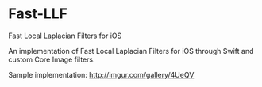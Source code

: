 # Fast-LLF
Fast Local Laplacian Filters for iOS

An implementation of Fast Local Laplacian Filters for iOS through Swift and custom Core Image filters.

Sample implementation:
http://imgur.com/gallery/4UeQV
